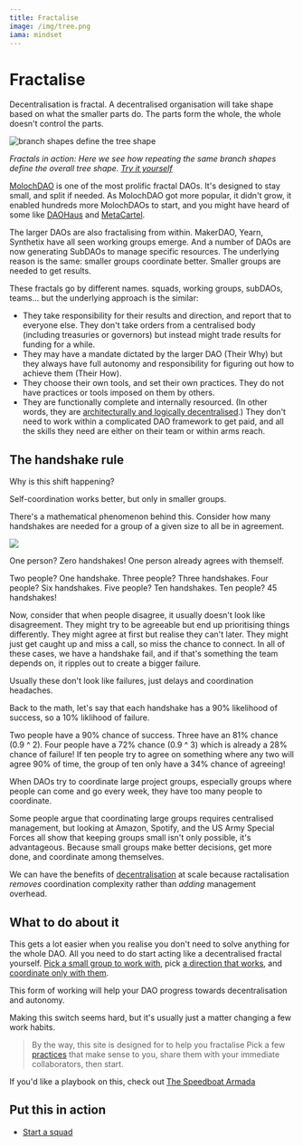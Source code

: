 ```yaml
---
title: Fractalise
image: /img/tree.png
iama: mindset
---
```


# Fractalise 

Decentralisation is fractal.  A decentralised organisation will take shape based on what the smaller parts do. The parts form the whole, the whole doesn't control the parts.

![branch shapes define the tree shape](/img/fractal-trees.png)

*Fractals in action: Here we see how repeating the same branch shapes define the overall tree shape. [Try it yourself](https://www.complexity-explorables.org/explorables/weeds-and-trees/)*

[MolochDAO](https://molochdao.gitbook.io/) is one of the most prolific fractal DAOs.  It's designed to stay small, and split if needed. As MolochDAO got more popular, it didn't grow, it enabled hundreds more MolochDAOs to start, and you might have heard of some like [DAOHaus](http://daohaus.club/) and [MetaCartel](https://metacartel.org/).

The larger DAOs are also fractalising from within.  MakerDAO, Yearn, Synthetix have all seen working groups emerge.  And a number of DAOs are now generating SubDAOs to manage specific resources.  The underlying reason is the same: smaller groups coordinate better. Smaller groups are needed to get results.

These fractals go by different names. squads, working groups, subDAOs, teams... but the underlying approach is the similar: 

- They take responsibility for their results and direction, and report that to everyone else. They don't take orders from a centralised body (including treasuries or governors) but instead might trade results for funding for a while.
- They may have a mandate dictated by the larger DAO (Their Why) but they always have full autonomy and responsibility for figuring out how to achieve them (Their How).
- They choose their own tools, and set their own practices.  They do not have practices or tools imposed on them by others.
- They are functionally complete and internally resourced.  (In other words, they are [architecturally and logically decentralised](/mindsets/decentarlisation/).) They don't need to work within a complicated DAO framework to get paid, and all the skills they need are either on their team or within arms reach.


## The handshake rule
Why is this shift happening?

Self-coordination works better, but only in smaller groups. 

There's a mathematical phenomenon behind this.  Consider how many handshakes are needed for a group of a given size to all be in agreement.

![](/img/handshake-rule.png)

One person?  Zero handshakes! One person already agrees with themself. 

Two people?  One handshake.  Three people? Three handshakes.  Four people? Six handshakes.  Five people? Ten handshakes. Ten people? 45 handshakes!

Now, consider that when people disagree, it usually doesn't look like disagreement. They might try to be agreeable but end up prioritising things differently. They might agree at first but realise they can't later. They might just get caught up and miss a call, so miss the chance to connect. In all of these cases, we have a handshake fail, and if that's something the team depends on, it ripples out to create a bigger failure.   

Usually these don't look like failures, just delays and coordination headaches.

Back to the math, let's say that each handshake has a 90% likelihood of success, so a 10% liklihood of failure.

Two people have a 90% chance of success. Three have an 81% chance (0.9 ^ 2).  Four people have a 72% chance (0.9 ^ 3) which is already a 28% chance of failure!  If ten people try to agree on something where any two will agree 90% of time, the group of ten only have a 34% chance of agreeing! 

When DAOs try to coordinate large project groups, especially groups where people can come and go every week, they have too many people to coordinate. 

Some people argue that coordinating large groups requires centralised management, but looking at Amazon, Spotify, and the US Army Special Forces all show that keeping groups small isn't only possible, it's advantageous.  Because small groups make better decisions, get more done, and coordinate among themselves. 

We can have the benefits of [decentralisation](/mindsets/decentralisation/) at scale because ractalisation *removes* coordination complexity rather than *adding* management overhead.

## What to do about it

This gets a lot easier when you realise you don't need to solve anything for the whole DAO.  All you need to do start acting like a decentralised fractal yourself. [Pick a small group to work with](/practices/squads/), pick [a direction that works](/practices/accordance-dialogues), and [coordinate only with them](/practices/priorities-meeting/).

This form of working will help your DAO progress towards decentralisation and autonomy.


Making this switch seems hard, but it's usually just a matter changing a few work habits.

> By the way, this site is designed for to help you fractalise  Pick a few [practices](/practices) that make sense to you, share them with your immediate collaborators, then start.

If you'd like a playbook on this, check out [The Speedboat Armada](https://source.institute/collaboration/decentralised-agile/)

## Put this in action
- [Start a squad](/practices/squads/)
